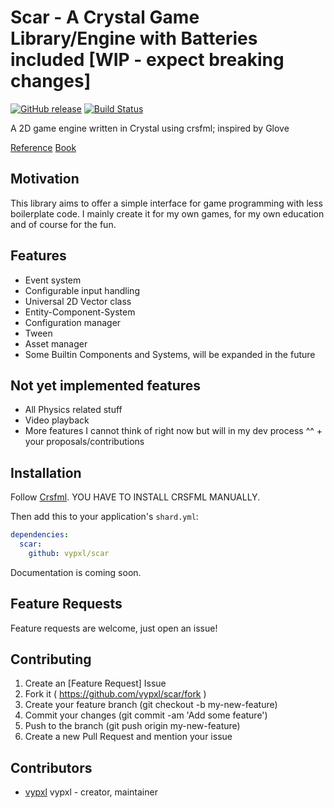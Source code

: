 # Scar - A Crystal Game Library/Engine with Batteries included [WIP - expect breaking changes]

[![GitHub release](https://img.shields.io/github/release/vypxl/scar.svg)](https://github.com/vypxl/scar/releases)
[![Build Status](https://travis-ci.org/vypxl/scar.svg?branch=master)](https://travis-ci.org/vypxl/scar)

A 2D game engine written in Crystal using crsfml; inspired by Glove

[Reference](https://vypxl.github.io/scar/)
[Book](https://vypxl.gitbook.io/scar/)

## Motivation

This library aims to offer a simple interface for game programming with less
boilerplate code. I mainly create it for my own games, for my own education
and of course for the fun.

## Features

- Event system
- Configurable input handling
- Universal 2D Vector class
- Entity-Component-System
- Configuration manager
- Tween
- Asset manager
- Some Builtin Components and Systems, will be expanded in the future

## Not yet implemented features

- All Physics related stuff
- Video playback
- More features I cannot think of right now but will in my dev process ^^ + your proposals/contributions

## Installation

Follow [Crsfml](https://github.com/oprypin/crsfml).
YOU HAVE TO INSTALL CRSFML MANUALLY.

Then add this to your application's `shard.yml`:

```yaml
dependencies:
  scar:
    github: vypxl/scar
```

Documentation is coming soon.

## Feature Requests

Feature requests are welcome, just open an issue!

## Contributing

1. Create an [Feature Request] Issue
2. Fork it ( https://github.com/vypxl/scar/fork )
3. Create your feature branch (git checkout -b my-new-feature)
4. Commit your changes (git commit -am 'Add some feature')
5. Push to the branch (git push origin my-new-feature)
6. Create a new Pull Request and mention your issue

## Contributors

- [vypxl](https://github.com/vypxl) vypxl - creator, maintainer
